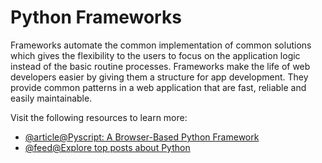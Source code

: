 # Python Frameworks

Frameworks automate the common implementation of common solutions which gives the flexibility to the users to focus on the application logic instead of the basic routine processes. Frameworks make the life of web developers easier by giving them a structure for app development. They provide common patterns in a web application that are fast, reliable and easily maintainable.

Visit the following resources to learn more:

- [@article@Pyscript: A Browser-Based Python Framework](https://thenewstack.io/pyscript-a-browser-based-python-framework/)
- [@feed@Explore top posts about Python](https://app.daily.dev/tags/python?ref=roadmapsh)
